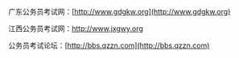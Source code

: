 广东公务员考试网：[http://www.gdgkw.org](http://www.gdgkw.org)

江西公务员考试网：http://www.jxgwy.org

公务员考试论坛：[http://bbs.qzzn.com](http://bbs.qzzn.com)

